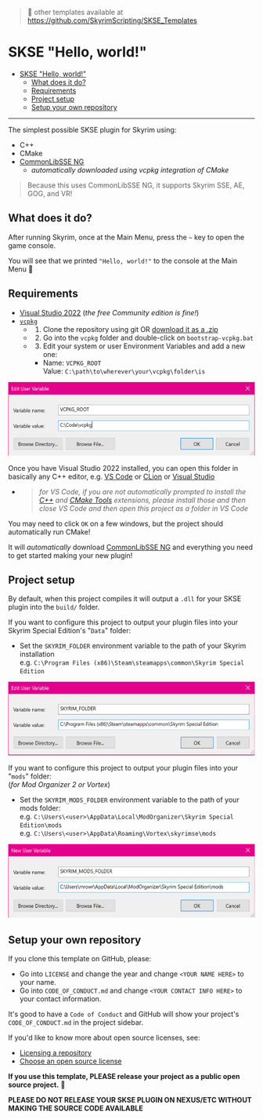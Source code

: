 > 📜 other templates available at https://github.com/SkyrimScripting/SKSE_Templates

# SKSE "Hello, world!"

- [SKSE "Hello, world!"](#skse-hello-world)
  - [What does it do?](#what-does-it-do)
  - [Requirements](#requirements)
  - [Project setup](#project-setup)
  - [Setup your own repository](#setup-your-own-repository)

---

The simplest possible SKSE plugin for Skyrim using:

- C++
- CMake
- [CommonLibSSE NG](https://github.com/CharmedBaryon/CommonLibSSE-NG)
  - _automatically downloaded using vcpkg integration of CMake_

> Because this uses CommonLibSSE NG, it supports Skyrim SSE, AE, GOG, and VR!

## What does it do?

After running Skyrim, once at the Main Menu, press the `~` key to open the game console.

You will see that we printed `"Hello, world!"` to the console at the Main Menu 🐉

## Requirements

- [Visual Studio 2022](https://visualstudio.microsoft.com/) (_the free Community edition is fine!_)
- [`vcpkg`](https://github.com/microsoft/vcpkg)
  - 1. Clone the repository using git OR [download it as a .zip](https://github.com/microsoft/vcpkg/archive/refs/heads/master.zip)
  - 2. Go into the `vcpkg` folder and double-click on `bootstrap-vcpkg.bat`
  - 3. Edit your system or user Environment Variables and add a new one:
    - Name: `VCPKG_ROOT`  
      Value: `C:\path\to\wherever\your\vcpkg\folder\is`

<img src="https://raw.githubusercontent.com/SkyrimScripting/Resources/main/Screenshots/Setting%20Environment%20Variables/VCPKG_ROOT.png" height="150">

Once you have Visual Studio 2022 installed, you can open this folder in basically any C++ editor, e.g. [VS Code](https://code.visualstudio.com/) or [CLion](https://www.jetbrains.com/clion/) or [Visual Studio](https://visualstudio.microsoft.com/)
- > _for VS Code, if you are not automatically prompted to install the [C++](https://marketplace.visualstudio.com/items?itemName=ms-vscode.cpptools) and [CMake Tools](https://marketplace.visualstudio.com/items?itemName=ms-vscode.cmake-tools) extensions, please install those and then close VS Code and then open this project as a folder in VS Code_

You may need to click `OK` on a few windows, but the project should automatically run CMake!

It will _automatically_ download [CommonLibSSE NG](https://github.com/CharmedBaryon/CommonLibSSE-NG) and everything you need to get started making your new plugin!

## Project setup

By default, when this project compiles it will output a `.dll` for your SKSE plugin into the `build/` folder.

If you want to configure this project to output your plugin files
into your Skyrim Special Edition's "`Data`" folder:

- Set the `SKYRIM_FOLDER` environment variable to the path of your Skyrim installation  
  e.g. `C:\Program Files (x86)\Steam\steamapps\common\Skyrim Special Edition`

<img src="https://raw.githubusercontent.com/SkyrimScripting/Resources/main/Screenshots/Setting%20Environment%20Variables/SKYRIM_FOLDER.png" height="150">

If you want to configure this project to output your plugin files
into your "`mods`" folder:  
(_for Mod Organizer 2 or Vortex_)

- Set the `SKYRIM_MODS_FOLDER` environment variable to the path of your mods folder:  
  e.g. `C:\Users\<user>\AppData\Local\ModOrganizer\Skyrim Special Edition\mods`  
  e.g. `C:\Users\<user>\AppData\Roaming\Vortex\skyrimse\mods`

<img src="https://raw.githubusercontent.com/SkyrimScripting/Resources/main/Screenshots/Setting%20Environment%20Variables/SKYRIM_MODS_FOLDER.png" height="150">

## Setup your own repository

If you clone this template on GitHub, please:

- Go into `LICENSE` and change the year and change `<YOUR NAME HERE>` to your name.
- Go into `CODE_OF_CONDUCT.md` and change `<YOUR CONTACT INFO HERE>` to your contact information.

It's good to have a `Code of Conduct` and GitHub will show your project's `CODE_OF_CONDUCT.md` in the project sidebar.

If you'd like to know more about open source licenses, see:
- [Licensing a repository](https://docs.github.com/en/repositories/managing-your-repositorys-settings-and-features/customizing-your-repository/licensing-a-repository)
- [Choose an open source license](https://choosealicense.com/)

**If you use this template, PLEASE release your project as a public open source project.** 💖

**PLEASE DO NOT RELEASE YOUR SKSE PLUGIN ON NEXUS/ETC WITHOUT MAKING THE SOURCE CODE AVAILABLE**
